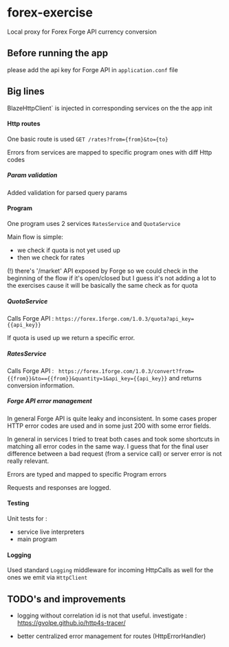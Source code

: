 # forex-exercise
Local proxy for Forex Forge API currency conversion


## Before running the app
please add the api key for Forge API in `application.conf` file

## Big lines 


BlazeHttpClient` is injected in corresponding services on the the app init
 
 
#### Http routes 
One basic  route is used `GET /rates?from={from}&to={to}`  

Errors from services are mapped to specific program ones with diff Http codes

##### Param validation
Added validation for parsed query params

#### Program
One program uses 2 services `RatesService` and `QuotaService`

Main flow is simple:
- we check if quota is not yet used up
- then we check for rates   

(!) there's '/market' API exposed by Forge so we could check in the beginning of the flow if it's open/closed but I guess it's not adding a lot to the exercises cause it will be basically the same check as for quota 

##### QuotaService
Calls Forge API :  `https://forex.1forge.com/1.0.3/quota?api_key={{api_key}}`

If quota is used up we return a specific error. 

##### RatesService
Calls Forge API :  ` https://forex.1forge.com/1.0.3/convert?from={{from}}&to=={{from}}&quantity=1&api_key={{api_key}}`
and returns conversion information. 



##### Forge API error management
In general Forge API is quite leaky and inconsistent.
In some cases proper HTTP error codes are used and in some just 200 with some error fields. 

In general in services I tried to treat both cases and took some shortcuts in matching all error codes in the same way. 
I guess that for the final user difference between a bad request (from a service call) or server error is not really relevant.

Errors are typed and mapped to specific Program errors

Requests and responses are logged.


#### Testing
Unit tests for :
- service live interpreters
- main program


#### Logging
Used standard `Logging` middleware for incoming HttpCalls as well for the ones we emit via `HttpClient` 
  
## TODO's and improvements 
- logging without correlation id is not that useful. investigate : https://gvolpe.github.io/http4s-tracer/ 

- better centralized  error management for routes  (HttpErrorHandler) 


